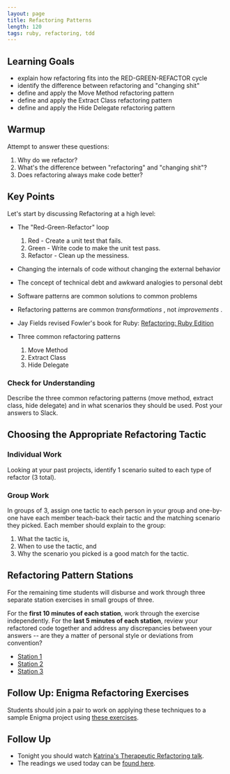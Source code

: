 ```yaml
---
layout: page
title: Refactoring Patterns
length: 120
tags: ruby, refactoring, tdd
---
```


## Learning Goals

*   explain how refactoring fits into the RED-GREEN-REFACTOR cycle
*   identify the difference between refactoring and "changing shit"
*   define and apply the Move Method refactoring pattern
*   define and apply the Extract Class refactoring pattern
*   define and apply the Hide Delegate refactoring pattern

## Warmup

Attempt to answer these questions:

1.  Why do we refactor?
2.  What's the difference between "refactoring" and "changing shit"?
3.  Does refactoring always make code better?

## Key Points

Let's start by discussing Refactoring at a high level:

*   The "Red-Green-Refactor" loop

    1.  Red - Create a unit test that fails.
    2.  Green - Write code to make the unit test pass.
    3.  Refactor - Clean up the messiness.


*   Changing the internals of code without changing the external behavior
*   The concept of technical debt and awkward analogies to personal debt
*   Software patterns are common solutions to common problems
*   Refactoring patterns are common *transformations*  , not *improvements*  .
*   Jay Fields revised Fowler's book for Ruby:
[Refactoring: Ruby Edition](http://www.amazon.com/Refactoring-Edition-Addison-Wesley-Professional-Series/dp/0321984137)
*   Three common refactoring patterns

    1.  Move Method
    2.  Extract Class
    3.  Hide Delegate

### Check for Understanding
Describe the three common refactoring patterns (move method, extract class, hide delegate) and in what scenarios they should be used. Post your answers to Slack.

## Choosing the Appropriate Refactoring Tactic

### Individual Work

Looking at your past projects, identify 1 scenario suited to each type of refactor (3 total).

### Group Work

In groups of 3, assign one tactic to each person in your group and one-by-one have each member teach-back their tactic and the matching scenario they picked. Each member should explain to the group:
  1. What the tactic is,
  2. When to use the tactic, and
  3. Why the scenario you picked is a good match for the tactic.  

## Refactoring Pattern Stations
For the remaining time students will disburse and work through three separate station exercises in small groups of three.

For the **first 10 minutes of each station**, work through the exercise independently. For the **last 5 minutes of each station**, review your refactored code together and address any discrepancies between your answers -- are they a matter of personal style or deviations from convention?

*   [Station 1](refactoring_patterns_station_1)
*   [Station 2](refactoring_patterns_station_2)
*   [Station 3](https://github.com/turingschool/backend-curriculum-site/blob/gh-pages/module1/lessons/refactoring_patterns_station_3.markdown)

## Follow Up: Enigma Refactoring Exercises

Students should join a pair to work on applying these techniques to a sample Enigma project using [these exercises](https://github.com/turingschool-examples/enigma_refactoring_exercises).

## Follow Up

*   Tonight you should watch [Katrina's Therapeutic Refactoring talk](http://confreaks.tv/videos/cascadiaruby2012-therapeutic-refactoring).
*   The readings we used today can be [found here](https://dl.dropboxusercontent.com/u/69001/Refactoring/Refactoring%20-%20Chapter%207.pdf).
